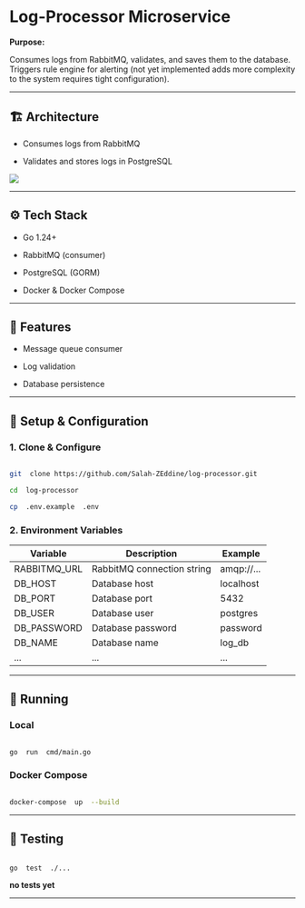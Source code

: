 # Log-Processor Microservice

  

**Purpose:**

Consumes logs from RabbitMQ, validates, and saves them to the database. Triggers rule engine for alerting (not yet implemented adds more complexity to the system requires tight configuration).

  

---

  

## 🏗️ Architecture

- Consumes logs from RabbitMQ

- Validates and stores logs in PostgreSQL


[![](https://mermaid.ink/img/pako:eNp9lF1vmzAUhv-K5d60EiThI4GgqlIJ4SqV2rXqpI1pMnAC1gzObJMmjfLfZyDJ2IdqbjB-n_MeHx98wBnPAQd4zfhbVhKh0EuU1EiP-68J_kTSlKqHp9tUjO-uGS_k958NNHCT4G_INO9QqEUrXpiPgmcgJRfoGcSWZqAFfZiw0y207pUwmhMFSAPoupG0LpDUlpCjSifBbjqXW9mkdwVVZZOOMl6NJWGkNN8hz2kNY1pnNIdamTmRZcqJyE0tqnh9O265i-uic4206zPZAlIcPXKpCgHPTysUEUVSIvsce71UewboHq0pY8FVHC7nS8-QSvAfoKexN3Gd09R8o7kqA3uzG5LhmYxjf2n9JsPFxI4-JBcncunEdhxdSNe-n8bTD8noTFrxNF5eSHsezuLZf0hs4ELQHAdKNGDgCkRF2ik-tFETrEqodE0C_ZrDmjRMJdgYLL0SQUnKQLaaQ59JgjeCVkTsF5xx0cNX1trzU_cEDzQvsFND3bob_-pCLnIQQ6XTjYGS6Wb40FKBUPSvvGDSPgluNcfTzi59_8emskZsT6XQjULlIHCpKrYiKbCuDF0pz0uNhAey-9xW_Lw2tJKgw1K1X8EWWB-ccd62YVIf9eFsSP2F8-p8PoI3RYmDNWFSz5pN--tElBSCVJevAuquUk2tcGA7XQwcHPAOB87cHTme503dtnlt38B7HFjeyHMc17amE9-aW_7saOD3znMy8j1rZrmW7bkz39EKA0NOFRcP_QXR3RPHX83cUe8?type=png)](https://mermaid.live/edit#pako:eNp9lF1vmzAUhv-K5d60EiThI4GgqlIJ4SqV2rXqpI1pMnAC1gzObJMmjfLfZyDJ2IdqbjB-n_MeHx98wBnPAQd4zfhbVhKh0EuU1EiP-68J_kTSlKqHp9tUjO-uGS_k958NNHCT4G_INO9QqEUrXpiPgmcgJRfoGcSWZqAFfZiw0y207pUwmhMFSAPoupG0LpDUlpCjSifBbjqXW9mkdwVVZZOOMl6NJWGkNN8hz2kNY1pnNIdamTmRZcqJyE0tqnh9O265i-uic4206zPZAlIcPXKpCgHPTysUEUVSIvsce71UewboHq0pY8FVHC7nS8-QSvAfoKexN3Gd09R8o7kqA3uzG5LhmYxjf2n9JsPFxI4-JBcncunEdhxdSNe-n8bTD8noTFrxNF5eSHsezuLZf0hs4ELQHAdKNGDgCkRF2ik-tFETrEqodE0C_ZrDmjRMJdgYLL0SQUnKQLaaQ59JgjeCVkTsF5xx0cNX1trzU_cEDzQvsFND3bob_-pCLnIQQ6XTjYGS6Wb40FKBUPSvvGDSPgluNcfTzi59_8emskZsT6XQjULlIHCpKrYiKbCuDF0pz0uNhAey-9xW_Lw2tJKgw1K1X8EWWB-ccd62YVIf9eFsSP2F8-p8PoI3RYmDNWFSz5pN--tElBSCVJevAuquUk2tcGA7XQwcHPAOB87cHTme503dtnlt38B7HFjeyHMc17amE9-aW_7saOD3znMy8j1rZrmW7bkz39EKA0NOFRcP_QXR3RPHX83cUe8)
  

---

  

## ⚙️ Tech Stack

- Go 1.24+

- RabbitMQ (consumer)

- PostgreSQL (GORM)

- Docker & Docker Compose

  

---

  

## 🧱 Features

- Message queue consumer

- Log validation

- Database persistence


  

---

  

## 🚀 Setup & Configuration

  

### 1. Clone & Configure

```bash

git  clone https://github.com/Salah-ZEddine/log-processor.git

cd  log-processor

cp  .env.example  .env

```

  

### 2. Environment Variables
| Variable         | Description                | Example         |
|-----------------|----------------------------|-----------------|
| RABBITMQ_URL    | RabbitMQ connection string | amqp://...      |
| DB_HOST         | Database host              | localhost       |
| DB_PORT         | Database port              | 5432            |
| DB_USER         | Database user              | postgres        |
| DB_PASSWORD     | Database password          | password        |
| DB_NAME         | Database name              | log_db          |
| ...             | ...                        | ...             |

---

## 🐳 Running

  

### Local

```bash

go  run  cmd/main.go

```

  

### Docker Compose

```bash

docker-compose  up  --build

```

  

---

  


  

## 🧪 Testing

```bash

go  test  ./...

```
**no tests yet**
  

---